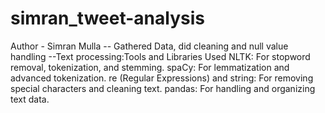 # simran_tweet-analysis
Author - Simran Mulla
-- Gathered Data, did cleaning and null value handling
--Text processing:Tools and Libraries Used
  NLTK: For stopword removal, tokenization, and stemming.
  spaCy: For lemmatization and advanced tokenization.
  re (Regular Expressions) and string: For removing special characters and cleaning text.
  pandas: For handling and organizing text data.
                  